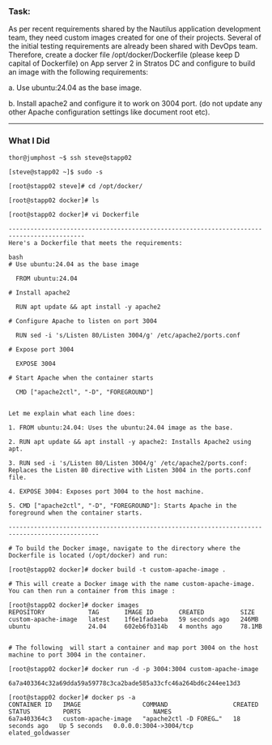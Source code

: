 ### Task:
As per recent requirements shared by the Nautilus application development team, they need custom images created for one of their projects. Several of the initial testing requirements are already been shared with DevOps team. Therefore, create a docker file /opt/docker/Dockerfile (please keep D capital of Dockerfile) on App server 2 in Stratos DC and configure to build an image with the following requirements:

a. Use ubuntu:24.04 as the base image.

b. Install apache2 and configure it to work on 3004 port. (do not update any other Apache configuration settings like document root etc).

-------------------------------------------


### What I Did

```
thor@jumphost ~$ ssh steve@stapp02

[steve@stapp02 ~]$ sudo -s

[root@stapp02 steve]# cd /opt/docker/

[root@stapp02 docker]# ls

[root@stapp02 docker]# vi Dockerfile

-------------------------------------------------------------------------------------------
Here's a Dockerfile that meets the requirements:

bash
# Use ubuntu:24.04 as the base image

  FROM ubuntu:24.04

# Install apache2

  RUN apt update && apt install -y apache2

# Configure Apache to listen on port 3004

  RUN sed -i 's/Listen 80/Listen 3004/g' /etc/apache2/ports.conf

# Expose port 3004
  
  EXPOSE 3004

# Start Apache when the container starts

  CMD ["apache2ctl", "-D", "FOREGROUND"]


Let me explain what each line does:

1. FROM ubuntu:24.04: Uses the ubuntu:24.04 image as the base.

2. RUN apt update && apt install -y apache2: Installs Apache2 using apt.

3. RUN sed -i 's/Listen 80/Listen 3004/g' /etc/apache2/ports.conf: Replaces the Listen 80 directive with Listen 3004 in the ports.conf file.

4. EXPOSE 3004: Exposes port 3004 to the host machine.

5. CMD ["apache2ctl", "-D", "FOREGROUND"]: Starts Apache in the foreground when the container starts.

-----------------------------------------------------------------------------------------------

# To build the Docker image, navigate to the directory where the Dockerfile is located (/opt/docker) and run:

[root@stapp02 docker]# docker build -t custom-apache-image .

# This will create a Docker image with the name custom-apache-image. You can then run a container from this image :

[root@stapp02 docker]# docker images                                     
REPOSITORY            TAG       IMAGE ID       CREATED          SIZE
custom-apache-image   latest    1f6e1fadaeba   59 seconds ago   246MB
ubuntu                24.04     602eb6fb314b   4 months ago     78.1MB


# The following  will start a container and map port 3004 on the host machine to port 3004 in the container.

[root@stapp02 docker]# docker run -d -p 3004:3004 custom-apache-image

6a7a403364c32a69dda59a59778c3ca2bade585a33cfc46a264bd6c244ee13d3

[root@stapp02 docker]# docker ps -a
CONTAINER ID   IMAGE                 COMMAND                  CREATED          STATUS         PORTS                    NAMES
6a7a403364c3   custom-apache-image   "apache2ctl -D FOREG…"   18 seconds ago   Up 5 seconds   0.0.0.0:3004->3004/tcp   elated_goldwasser
```
